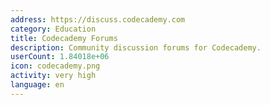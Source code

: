 ```yaml
---
address: https://discuss.codecademy.com
category: Education
title: Codecademy Forums
description: Community discussion forums for Codecademy.
userCount: 1.84018e+06
icon: codecademy.png
activity: very high
language: en
---
```

